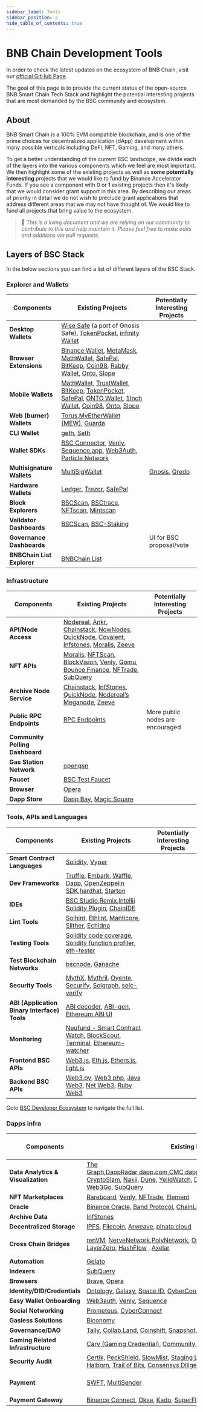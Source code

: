 ```yaml
---
sidebar_label: Tools 
sidebar_position: 2
hide_table_of_contents: true
---
```


# BNB Chain Development Tools

In order to check the latest updates on the ecosystem of BNB Chain, visit our [official GitHub Page](https://github.com/bnb-chain/bsc-ecosystem).

The goal of this page is to provide the current status of the open-source BNB Smart Chain Tech Stack and highlight the potential interesting projects that are most demanded by the BSC community and ecosystem.  

## About
BNB Smart Chain is a 100% EVM compatible blockchain, and is one of the prime choices for decentralized application (dApp) development within many possible verticals including DeFi, NFT, Gaming, and many others.

To get a better understanding of the current BSC landscope, we divide each of the layers into the various components which we feel are most important. We then highlight some of the existing projects as well as **some potentially interesting** projects that we would like to fund by Binance Accelerator Funds. If you see a component with 0 or 1 existing projects then it's likely that we would consider grant support in this area. By describing our areas of priority in detail we do not wish to preclude grant applications that address different areas that we may not have thought of. We would like to fund all projects that bring value to the ecosystem.

>📝 _This is a living document and we are relying on our community to contribute to this and help maintain it. Please feel free to make edits and additions via pull requests._

## Layers of BSC Stack

In the below sections you can find a list of different layers of the BSC Stack.

### Explorer and Wallets

| **Components** | **Existing Projects** | **Potentially Interesting Projects**
|-|-|-
| **Desktop Wallets** | [Wise Safe](https://smart-binance.portonvictor.org/) (a port of Gnosis Safe), [TokenPocket](https://www.tokenpocket.pro/en/download/pc), [infinity Wallet](https://infinitywallet.io/download/)
| **Browser Extensions** | [Binance Wallet](https://chrome.google.com/webstore/detail/binance-chain-wallet/fhbohimaelbohpjbbldcngcnapndodjp), [MetaMask](https://metamask.io/), [MathWallet](https://mathwallet.xyz/en/), [SafePal](https://www.safepal.io/), [BitKeep](https://bitkeep.com/), [Coin98](https://coin98.com/wallet), [Rabby Wallet](https://rabby.io/), [Onto](https://onto.app/), [Slope](https://slope.finance/)
| **Mobile Wallets** |  [MathWallet](https://mathwallet.xyz/en/), [TrustWallet](https://trustwallet.com/), [BitKeep](https://bitkeep.com/), [TokenPocket](https://www.tokenpocket.pro/), [SafePal](https://www.safepal.io/), [ONTO Wallet](https://www.onto.app/en), [1Inch Wallet](https://1inch.io/wallet/), [Coin98](https://coin98.com/wallet), [Onto](https://onto.app/), [Slope](https://slope.finance/)
| **Web (burner) Wallets**| [Torus](https://toruswallet.io/),[MyEtherWallet (MEW)](https://www.myetherwallet.com/), [Guarda](https://guarda.com/coins/binance-coin-wallet/)
| **CLI Wallet** | [geth](https://github.com/bnb-chain/bsc), [Seth](https://github.com/dapphub/dapptools/tree/master/src/seth)
| **Wallet SDKs** | [BSC Connector](https://github.com/aragon/use-wallet/tree/master/examples), [Venly](https://www.venly.io/product-wallet), [Sequence.app](https://sequence.app/), [Web3Auth](https://web3auth.io/), [Particle Network](https://particle.network/)
| **Multisignature Wallets** | [MultiSigWallet](https://github.com/gnosis/MultiSigWallet) | [Gnosis](https://gnosis-safe.io/), [Qredo](https://www.qredo.com/)
| **Hardware Wallets** | [Ledger](https://www.ledger.com/ethereum-wallet), [Trezor](https://trezor.io/), [SafePal](https://safepal.io/)
| **Block Explorers** | [BSCScan](https://bscscan.com/), [BSCtrace](https://bsctrace.com/), [NFTscan](https://bnb.nftscan.com/), [Mintscan](https://binance.mintscan.io/)
| **Validator Dashboards** | [BSCScan](https://bscscan.com/validatorset/), [BSC-Staking](https://www.binance.org/en/staking)
| **Governance Dashboards** | | UI for BSC proposal/vote
| **BNBChain List Explorer** | [BNBChain List](https://www.bnbchainlist.org/) 

### Infrastructure
| **Components** | **Existing Projects** | **Potentially Interesting Projects**
|-|-|-
| **API/Node Access** | [Nodereal](https://nodereal.io/), [Ankr](https://www.ankr.com/), [Chainstack](https://chainstack.com/build-better-with-binance-smart-chain/), [NowNodes](https://nownodes.io/blog/binance-smart-chain-an-introduction), [QuickNode](https://www.quicknode.com/), [Covalent](https://www.covalenthq.com/), [Infstones](https://infstones.com/), [Moralis](http://moralis.io/), [Zeeve](https://www.zeeve.io/)
| **NFT APIs** | [Moralis](https://moralis.io/api/nft), [NFTScan](https://bnb.nftscan.com/), [BlockVision](https://blockvision.org/), [Venly](https://www.venly.io/), [Gomu](https://www.gomu.co/), [Bounce Finance](https://bounce.finance/), [NFTrade](https://nftrade.com/), [SubQuery](https://subquery.network/)
| **Archive Node Service** | [Chainstack](https://chainstack.com/build-better-with-binance-smart-chain/), [InfStones](https://infstones.com/), [QuickNode](https://www.quicknode.com/), [Nodereal’s Meganode](https://docs.nodereal.io/nodereal/meganode/archive-node), [Zeeve](https://www.zeeve.io/)
| **Public RPC Endpoints** | [RPC Endpoints](https://docs.bnbchain.org/docs/rpc)| More public nodes are encouraged
| **Community Polling Dashboard** | |
| **Gas Station Network** | [opengsn](https://opengsn.org/)
| **Faucet** | [BSC Test Faucet](https://www.bnbchain.org/en/testnet-faucet)
| **Browser** | [Opera](https://www.opera.com/crypto/)
| **Dapp Store** | [Dapp Bay](https://dappbay.bnbchain.org/), [Magic Square](https://magicsquare.io/)


### Tools, APIs and Languages

| **Components** | **Existing Projects** | **Potentially Interesting Projects**
|-|-|-
| **Smart Contract Languages** | [Solidity](https://solidity.readthedocs.io/en/latest/), [Vyper](https://vyper.readthedocs.io/en/latest/)
| **Dev Frameworks** | [Truffle](https://trufflesuite.com/), [Embark](https://github.com/embark-framework/embark), [Waffle](https://getwaffle.io/), [Dapp](https://dapp.tools/dapp/), [OpenZeppelin SDK](https://openzeppelin.com/sdk/),[hardhat](https://hardhat.org/), [Starton](https://www.starton.io/)
| **IDEs** | [BSC Studio](https://github.com/ObsidianLabs/BSC-Studio),[Remix](https://remix.ethereum.org/),[Intellij Solidity Plugin](https://jetbrains.com/idea/), [ChainIDE](https://eth.chainide.com/project/welcome)
| **Lint Tools** | [Solhint](https://github.com/protofire/solhint), [Ethlint](https://github.com/duaraghav8/Ethlint), [Manticore](https://github.com/trailofbits/manticore), [Slither](https://github.com/crytic/slither), [Echidna](https://github.com/crytic/echidna)
| **Testing Tools** | [Solidity code coverage](https://github.com/0xProject/0x-monorepo/tree/development/packages/sol-coverage), [Solidity function profiler](https://github.com/EricR/sol-function-profiler), [eth-tester](https://github.com/ethereum/eth-tester)
| **Test Blockchain Networks** | [bscnode](https://docs.bnbchain.org/smart-chain/developer/fullnode.html), [Ganache](https://github.com/trufflesuite/ganache)
| **Security Tools** | [MythX](https://mythx.io/), [Mythril](https://github.com/ConsenSys/mythril), [Oyente](https://github.com/melonproject/oyente), [Securify](https://securify.chainsecurity.com/), [Solgraph](https://github.com/raineorshine/solgraph), [solc-verify](https://github.com/SRI-CSL/solidity/)
| **ABI (Application Binary Interface) Tools** | [ABI decoder](https://github.com/ConsenSys/abi-decoder), [ABI-gen](https://github.com/0xProject/0x-monorepo/tree/development/packages/abi-gen), [Ethereum ABI UI](https://github.com/hiddentao/ethereum-abi-ui)
| **Monitoring** | [Neufund - Smart Contract Watch](https://github.com/Neufund/smart-contract-watch), [BlockScout](https://github.com/poanetwork/blockscout), [Terminal](https://terminal.co/), [Ethereum-watcher](https://github.com/HydroProtocol/ethereum-watcher)
| **Frontend BSC APIs** | [Web3.js](https://github.com/ethereum/web3.js/), [Eth.js](https://github.com/ethjs), [Ethers.js](https://github.com/ethers-io/ethers.js/), [light.js](https://github.com/paritytech/js-libs/tree/master/packages/light.js)
| **Backend BSC APIs** | [Web3.py](https://github.com/ethereum/web3.py), [Web3.php](https://github.com/sc0Vu/web3.php), [Java Web3](https://github.com/web3j/web3j), [Net Web3](https://nethereum.com/), [Ruby Web3](https://github.com/EthWorks/ethereum.rb)

Goto [BSC Developer Ecosystem](https://github.com/bnb-chain/bsc-ecosystem/blob/master/BSC_Develop_Ecosystem.md) to navigate the full list.

### Dapps infra
| **Components** | **Existing Projects** | **Potentially Interesting Projects** |
|-|-|-|
| **Data Analytics & Visualization** | [The Graph](https://thegraph.com/en/),[DappRadar](https://dappradar.com/rankings/protocol/binance-smart-chain),[dapp.com](https://www.dapp.com/search_product?chain=BSC),[CMC](https://coinmarketcap.com/yield-farming/),[dapp.review](https://dapp.review/explore/bsc),[DefiStation](https://www.defistation.io/),[BitQuery](https://bitquery.io/),[PARSIQ](https://www.parsiq.io/), [CryptoSlam](https://cryptoslam.io/), [Nakji](https://nakji.network/), [Dune](http://dune.com/), [YeildWatch](https://www.yieldwatch.net/), [DeBank](http://debank.com/), [Bloxy](http://bloxy.info/), [Footprint Analytics](https://www.footprint.network/about), [Web3Go](https://web3go.xyz/), [SubQuery](https://subquery.network/)||
| **NFT Marketplaces** | [Rareboard](http://rareboard.com/), [Venly](https://www.venly.io/), [NFTrade](https://nftrade.com/), [Element](https://www.element.market/bsc)||
| **Oracle** | [Binance Oracle](https://oracle.binance.com/), [Band Protocol](https://bandprotocol.com/), [ChainLink](https://chain.link/), [Pyth](https://pyth.network/), [Supra](https://supraoracles.com/)||
| **Archive Data** |[InfStones](https://infstones.com/)||
| **Decentralized Storage** | [IPFS](https://ipfs.io/), [Filecoin](https://filecoin.io/build/), [Arweave](https://www.arweave.org/), [pinata.cloud](https://www.pinata.cloud/) ||
| **Cross Chain Bridges** | [renVM](https://renproject.io/), [NerveNetwork](https://nerve.network/),[PolyNetwork](https://www.poly.network/), [Orbit Bridge](https://bridge.orbitchain.io/), [Celer cbridge](https://cbridge.celer.network/), [ChainHop](https://chainhop.exchange/), [LayerZero](https://layerzero.network/), [HashFlow](https://www.hashflow.com/) , [Axelar](https://axelar.network/)| Decentralized, trustless, Open Access|
| **Automation** | [Gelato](https://www.gelato.network/)||
| **Indexers** | [SubQuery](https://subquery.network/)||
| **Browsers** | [Brave](https://brave.com/), [Opera](https://www.opera.com/)||
| **Identity/DID/Credentials** | [Ontology](https://ont.io/), [Galaxy](https://galaxy.eco/), [Space ID](https://space.id/), [CyberConnect](https://cyberconnect.me/)||
| **Easy Wallet Onboarding**	| [Web3auth](https://web3auth.io/), [Venly](https://www.venly.io/), [Sequence](https://sequence.xyz/)||
| **Social Networking** | [Prometeus](https://prometeus.io/), [CyberConnect](https://cyberconnect.me/)||
| **Gasless Solutions** | [Biconomy](http://biconomy.io/)||
| **Governance/DAO** | [Tally](https://www.tally.xyz/), [Collab.Land](https://collab.land/), [Coinshift](https://coinshift.xyz/), [Snapshot](https://snapshot.org/#/), [HQ.xyz](https://www.hq.xyz/)||
| **Gaming Related Infrastructure** | [Carv (Gaming Credential)](https://carv.io/), [Community Gaming (Tournament)](https://www.communitygaming.io/), [GameSpace](https://game.space/)||
| **Security Audit** |	[Certik](https://www.certik.com/), [PeckShield](https://peckshield.com/), [SlowMist](https://www.slowmist.com/), [Staging Labs](https://www.staginglabs.io/), [Go+ / Plus](https://gopluslabs.io/), [Verichains](https://audit.verichains.io/), [HashDit](https://www.hashdit.io/), [Halborn](https://halborn.com/), [Trail of Bits](https://www.trailofbits.com/), [Consensys Diligence](https://consensys.net/diligence/), [Zokyo](https://www.zokyo.io/)||
| **Payment** | [SWFT](https://www.swft.pro/zh-pc/#/home), [MultiSender](https://multisender.app/) | [Celer Network](https://www.celer.network/), [Connext](https://connext.network/)|
| **Payment Gateway** | [Binance Connect](https://www.binancecnt.com/en), [Okse](https://okse.io/), [Kado](https://www.kado.money/), [SuperFluid](https://www.superfluid.finance/home), [Pip](https://www.getpip.com/), [Bifinity](https://bifinity.com), [MoonPay](https://www.moonpay.com/), [Transak](https://transak.com/)||
